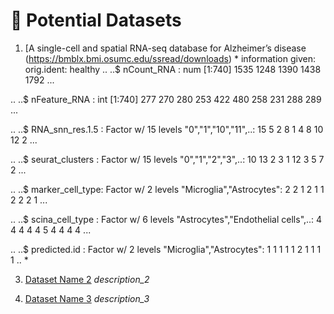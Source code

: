 # 📑 Potential Datasets

1. [A single-cell and spatial RNA-seq database for Alzheimer’s disease (https://bmblx.bmi.osumc.edu/ssread/downloads)
   *
information given:
orig.ident: healthy 
  .. ..$ nCount_RNA      : num [1:740] 1535 1248 1390 1438 1792 ...
   
  .. ..$ nFeature_RNA    : int [1:740] 277 270 280 253 422 480 258 231 288 289 ...
  
  .. ..$ RNA_snn_res.1.5 : Factor w/ 15 levels "0","1","10","11",..: 15 5 2 8 1 4 8 10 12 2 ...
  
  .. ..$ seurat_clusters : Factor w/ 15 levels "0","1","2","3",..: 10 13 2 3 1 12 3 5 7 2 ...
  
  .. ..$ marker_cell_type: Factor w/ 2 levels "Microglia","Astrocytes": 2 2 1 2 1 1 2 2 2 1 ...
  
  .. ..$ scina_cell_type : Factor w/ 6 levels "Astrocytes","Endothelial cells",..: 4 4 4 4 4 5 4 4 4 4 ...
  
  .. ..$ predicted.id    : Factor w/ 2 levels "Microglia","Astrocytes": 1 1 1 1 1 2 1 1 1 1 ..
   *

3. [Dataset Name 2](link_2)
   *description_2*

4. [Dataset Name 3](link_3)
   *description_3*      
